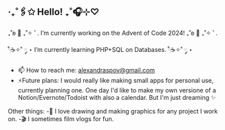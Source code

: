 ## ‧₊˚🖇️✩ Hello! ₊˚🎧⊹♡

₊˚ʚ 🌱 ₊˚✧ ﾟ. I’m currently working on the Advent of Code 2024! ₊˚ʚ 🌱 ₊˚✧ ﾟ.

𓍢ִ໋☕️✧˚ ༘ ⋆ I’m currently learning PHP+SQL on Databases. 𓍢ִ໋☕️✧˚ ༘ ⋆
  
- 📫 How to reach me: alexandraspov@gmail.com
- ⚡Future plans: I would really like making small apps for personal use, currently planning one. One day I'd like to make my own versione of a Notion/Evernote/Todoist with also a calendar. But I'm just dreaming ✨
  
Other things:
-🎨 I love drawing and making graphics for any project I work on.
-🎬 I sometimes film vlogs for fun.

